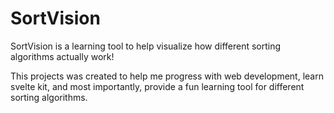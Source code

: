 # SortVision
SortVision is a learning tool to help visualize how different sorting algorithms actually work!

This projects was created to help me progress with web development, learn svelte kit, and most importantly, provide a fun learning tool for different sorting algorithms.